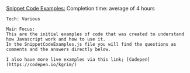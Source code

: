 [Snippet Code Examples:](https://codepen.io/kgrim/)
Completion time: average of 4 hours

    Tech: Various

    Main Focus:
    This are the initial examples of code that was created to understand how Javascript work and how to use it.
    In the SnippetCodeExamples.js file you will find the questions as comments and the answers directly below.

    I also have more live examples via this link; [Codepen](https://codepen.io/kgrim/)

